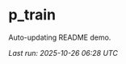 # p_train

Auto-updating README demo.

<!--START_SECTION:status-->
_Last run: 2025-10-26 06:28 UTC_
<!--END_SECTION:status-->





































































































































































































































































































































































































































































































































































































































































































































































































































































































































































































































































































































































































































































































































































































































































































































































